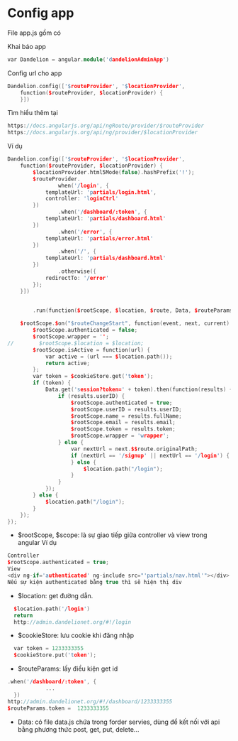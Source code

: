 # Config app

File app.js gồm có

Khai báo app
```cpp
var Dandelion = angular.module('dandelionAdminApp')
```

Config url cho app
```cpp
Dandelion.config(['$routeProvider', '$locationProvider',
    function($routeProvider, $locationProvider) {
    }])
```
Tìm hiểu thêm tại

```cpp
https://docs.angularjs.org/api/ngRoute/provider/$routeProvider
https://docs.angularjs.org/api/ng/provider/$locationProvider
```

Ví dụ 

```cpp
Dandelion.config(['$routeProvider', '$locationProvider',
    function($routeProvider, $locationProvider) {
        $locationProvider.html5Mode(false).hashPrefix('!');
        $routeProvider.
                when('/login', {
            templateUrl: 'partials/login.html',
            controller: 'loginCtrl'
        })
                .when('/dashboard/:token', {
            templateUrl: 'partials/dashboard.html'
        })
                .when('/error', {
            templateUrl: 'partials/error.html'
        })
                .when('/', {
            templateUrl: 'partials/dashboard.html'
        })
                .otherwise({
            redirectTo: '/error'
        });
    }])
    

```
```cpp
        .run(function($rootScope, $location, $route, Data, $routeParams, $cookieStore) {

    $rootScope.$on("$routeChangeStart", function(event, next, current) {
        $rootScope.authenticated = false;
        $rootScope.wrapper = '';
//        $rootScope.$location = $location;
        $rootScope.isActive = function(url) {
            var active = (url === $location.path());
            return active;
        };
        var token = $cookieStore.get('token');
        if (token) {
            Data.get('session?token=' + token).then(function(results) {
                if (results.userID) {
                    $rootScope.authenticated = true;
                    $rootScope.userID = results.userID;
                    $rootScope.name = results.fullName;
                    $rootScope.email = results.email;
                    $rootScope.token = results.token;
                    $rootScope.wrapper = 'wrapper';
                } else {
                    var nextUrl = next.$$route.originalPath;
                    if (nextUrl == '/signup' || nextUrl == '/login') {
                    } else {
                        $location.path("/login");
                    }
                }
            });
        } else {
            $location.path("/login");
        }
    });
});
```
- $rootScope, $scope: là sự giao tiếp giữa controller và view trong angular
 Ví dụ
```cpp
Controller
$rootScope.authenticated = true;
View
<div ng-if='authenticated' ng-include src="'partials/nav.html'"></div>
Nếu sự kiện authenticated bằng true thì sẽ hiện thị div
```
- $location: get đường dẫn.
```cpp
  $location.path('/login')
  return
  http://admin.dandelionet.org/#!/login
```
- $cookieStore: lưu cookie khi đăng nhập
```cpp
  var token = 1233333355
  $cookieStore.put('token');
```
- $routeParams: lấy điều kiện get id
```cpp
.when('/dashboard/:token', {
            ...
  })
http://admin.dandelionet.org/#!/dashboard/1233333355
$routeParams.token =  1233333355      
```
- Data: có file data.js chứa trong forder servies, dùng để kết nối với api bằng phương thức post, get, put, delete...
